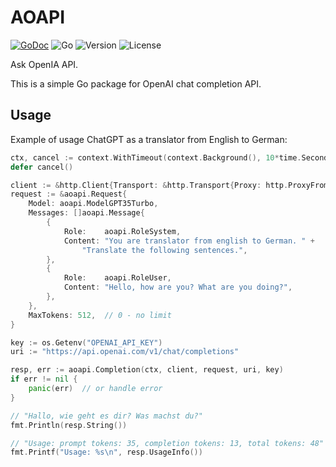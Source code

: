 # AOAPI

[![GoDoc](https://godoc.org/github.com/z0rr0/aoapi?status.svg)](https://godoc.org/github.com/z0rr0/aoapi)
![Go](https://github.com/z0rr0/aoapi/workflows/Go/badge.svg)
![Version](https://img.shields.io/github/tag/z0rr0/aoapi.svg)
![License](https://img.shields.io/github/license/z0rr0/aoapi.svg)

Ask OpenIA API.

This is a simple Go package for OpenAI chat completion API.

## Usage

Example of usage ChatGPT as a translator from English to German:

```go
ctx, cancel := context.WithTimeout(context.Background(), 10*time.Second)
defer cancel()

client := &http.Client{Transport: &http.Transport{Proxy: http.ProxyFromEnvironment}}
request := &aoapi.Request{
    Model: aoapi.ModelGPT35Turbo,
    Messages: []aoapi.Message{
        {
            Role:    aoapi.RoleSystem,
            Content: "You are translator from english to German. " +
                "Translate the following sentences.",
        },
        {
            Role:    aoapi.RoleUser,
            Content: "Hello, how are you? What are you doing?",
        },
    },
    MaxTokens: 512,  // 0 - no limit
}

key := os.Getenv("OPENAI_API_KEY")
uri := "https://api.openai.com/v1/chat/completions"

resp, err := aoapi.Completion(ctx, client, request, uri, key)
if err != nil {
    panic(err)  // or handle error
}

// "Hallo, wie geht es dir? Was machst du?"
fmt.Println(resp.String())

// "Usage: prompt tokens: 35, completion tokens: 13, total tokens: 48"
fmt.Printf("Usage: %s\n", resp.UsageInfo())
```